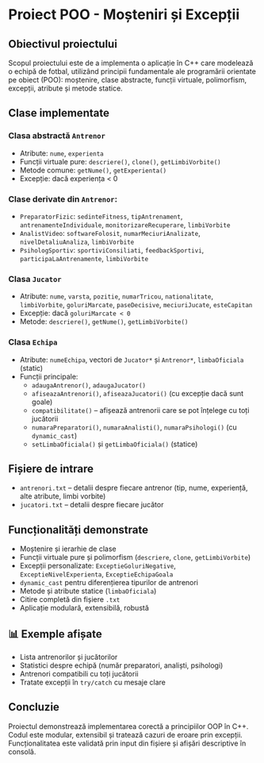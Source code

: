 # Proiect POO - Moșteniri și Excepții

## Obiectivul proiectului
Scopul proiectului este de a implementa o aplicație în C++ care modelează o echipă de fotbal, utilizând principii fundamentale ale programării orientate pe obiect (POO): moștenire, clase abstracte, funcții virtuale, polimorfism, excepții, atribute și metode statice.

## Clase implementate

###  Clasa abstractă `Antrenor`
- Atribute: `nume`, `experienta`
- Funcții virtuale pure: `descriere()`, `clone()`, `getLimbiVorbite()`
- Metode comune: `getNume()`, `getExperienta()`
- Excepție: dacă experiența < 0

###  Clase derivate din `Antrenor`:
- `PreparatorFizic`: `sedinteFitness`, `tipAntrenament`, `antrenamenteIndividuale`, `monitorizareRecuperare`, `limbiVorbite`
- `AnalistVideo`: `softwareFolosit`, `numarMeciuriAnalizate`, `nivelDetaliuAnaliza`, `limbiVorbite`
- `PsihologSportiv`: `sportiviConsiliati`, `feedbackSportivi`, `participaLaAntrenamente`, `limbiVorbite`

###  Clasa `Jucator`
- Atribute: `nume`, `varsta`, `pozitie`, `numarTricou`, `nationalitate`, `limbiVorbite`, `goluriMarcate`, `paseDecisive`, `meciuriJucate`, `esteCapitan`
- Excepție: dacă `goluriMarcate < 0`
- Metode: `descriere()`, `getNume()`, `getLimbiVorbite()`

###  Clasa `Echipa`
- Atribute: `numeEchipa`, vectori de `Jucator*` și `Antrenor*`, `limbaOficiala` (static)
- Funcții principale:
  - `adaugaAntrenor()`, `adaugaJucator()`
  - `afiseazaAntrenori()`, `afiseazaJucatori()` (cu excepție dacă sunt goale)
  - `compatibilitate()` – afișează antrenorii care se pot înțelege cu toți jucătorii
  - `numaraPreparatori()`, `numaraAnalisti()`, `numaraPsihologi()` (cu `dynamic_cast`)
  - `setLimbaOficiala()` și `getLimbaOficiala()` (statice)

## Fișiere de intrare
- `antrenori.txt` – detalii despre fiecare antrenor (tip, nume, experiență, alte atribute, limbi vorbite)
- `jucatori.txt` – detalii despre fiecare jucător

## Funcționalități demonstrate
- Moștenire și ierarhie de clase
- Funcții virtuale pure și polimorfism (`descriere`, `clone`, `getLimbiVorbite`)
- Excepții personalizate: `ExceptieGoluriNegative`, `ExceptieNivelExperienta`, `ExceptieEchipaGoala`
- `dynamic_cast` pentru diferențierea tipurilor de antrenori
- Metode și atribute statice (`limbaOficiala`)
- Citire completă din fișiere `.txt`
- Aplicație modulară, extensibilă, robustă

## 📊 Exemple afișate
- Lista antrenorilor și jucătorilor
- Statistici despre echipă (număr preparatori, analiști, psihologi)
- Antrenori compatibili cu toți jucătorii
- Tratate excepții în `try/catch` cu mesaje clare

## Concluzie
Proiectul demonstrează implementarea corectă a principiilor OOP în C++. Codul este modular, extensibil și tratează cazuri de eroare prin excepții. Funcționalitatea este validată prin input din fișiere și afișări descriptive în consolă.
